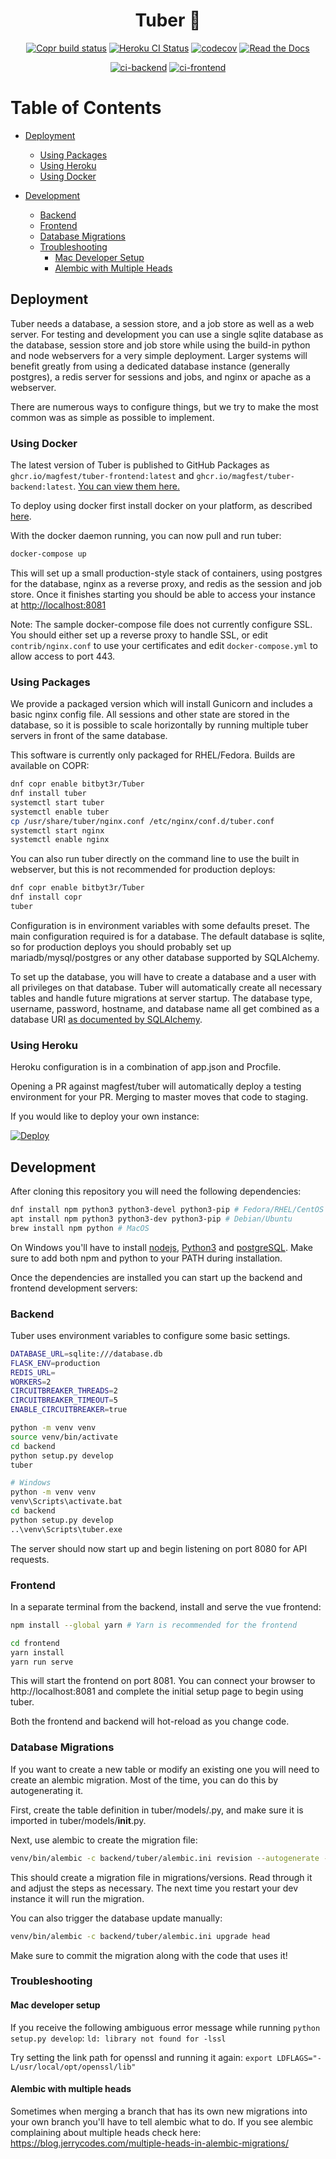 
<div align="center">

# Tuber 🥔

[![Copr build status](https://copr.fedorainfracloud.org/coprs/bitbyt3r/Tuber/package/tuber/status_image/last_build.png)](https://copr.fedorainfracloud.org/coprs/bitbyt3r/Tuber/package/tuber/)
[![Heroku CI Status](https://tuber-ci-badge.herokuapp.com/last.svg)](https://dashboard.heroku.com/pipelines/6ebd065d-db02-419d-80bd-6406f271d992/tests)
[![codecov](https://codecov.io/gh/magfest/tuber/branch/master/graph/badge.svg)](https://codecov.io/gh/magfest/tuber)
[![Read the Docs](https://img.shields.io/readthedocs/magfest-tuber)](https://magfest-tuber.readthedocs.io/en/latest/)

[![ci-backend](https://github.com/magfest/tuber/actions/workflows/ci-backend.yaml/badge.svg)](https://github.com/magfest/tuber/tree/main/.github/workflows/ci-backend.yaml)
[![ci-frontend](https://github.com/magfest/tuber/actions/workflows/ci-frontend.yaml/badge.svg)](https://github.com/magfest/tuber/tree/main/.github/workflows/i-frontend.yaml)

</div>

Table of Contents
=================

* [Deployment](#deployment)
  * [Using Packages](#using-packages)
  * [Using Heroku](#using-heroku)
  * [Using Docker](#using-docker)

* [Development](#development)
  * [Backend](#backend)
  * [Frontend](#frontend)
  * [Database Migrations](#database-migrations)
  * [Troubleshooting](#troubleshooting)
    * [Mac Developer Setup](#mac-developer-setup)
    * [Alembic with Multiple Heads](#alembic-with-multiple-heads)


## Deployment

Tuber needs a database, a session store, and a job store as well as a web server. For testing and development you can use a single sqlite database as the database, session store and job store while using the build-in python and node webservers for a very simple deployment. Larger systems will benefit greatly from using a dedicated database instance (generally postgres), a redis server for sessions and jobs, and nginx or apache as a webserver.

There are numerous ways to configure things, but we try to make the most common was as simple as possible to implement.

### Using Docker

The latest version of Tuber is published to GitHub Packages as `ghcr.io/magfest/tuber-frontend:latest` and `ghcr.io/magfest/tuber-backend:latest`. [You can view them here.](https://github.com/orgs/magfest/packages?repo_name=tuber)

To deploy using docker first install docker on your platform, as described [here](https://docs.docker.com/get-docker/).

With the docker daemon running, you can now pull and run tuber:

```bash
docker-compose up
```

This will set up a small production-style stack of containers, using postgres for the database, nginx as a reverse proxy, and redis as the session and job store. Once it finishes starting you should be able to access your instance at [http://localhost:8081](http://localhost:8081)

Note: The sample docker-compose file does not currently configure SSL. You should either set up a reverse proxy to handle SSL, or edit `contrib/nginx.conf` to use your certificates and edit `docker-compose.yml` to allow access to port 443.

### Using Packages

We provide a packaged version which will install Gunicorn and includes a basic nginx config file. All sessions and other state are stored in the database, so it is possible to scale horizontally by running multiple tuber servers in front of the same database.

This software is currently only packaged for RHEL/Fedora. Builds are available on COPR:

```bash
dnf copr enable bitbyt3r/Tuber
dnf install tuber
systemctl start tuber
systemctl enable tuber
cp /usr/share/tuber/nginx.conf /etc/nginx/conf.d/tuber.conf
systemctl start nginx
systemctl enable nginx
```

You can also run tuber directly on the command line to use the built in webserver, but this is not recommended for production deploys:

```bash
dnf copr enable bitbyt3r/Tuber
dnf install copr
tuber
```

Configuration is in environment variables with some defaults preset. The main configuration required is for a database. The default database is sqlite, so for production deploys you should probably set up mariadb/mysql/postgres or any other database supported by SQLAlchemy.

To set up the database, you will have to create a database and a user with all privileges on that database. Tuber will automatically create all necessary tables and handle future migrations at server startup. The database type, username, password, hostname, and database name all get combined as a database URI [as documented by SQLAlchemy](https://docs.sqlalchemy.org/en/13/core/engines.html). 

### Using Heroku

Heroku configuration is in a combination of app.json and Procfile.

Opening a PR against magfest/tuber will automatically deploy a testing environment for your PR. Merging to master moves that code to staging.

If you would like to deploy your own instance:

[![Deploy](https://www.herokucdn.com/deploy/button.svg)](https://heroku.com/deploy)

## Development

After cloning this repository you will need the following dependencies:

```bash
dnf install npm python3 python3-devel python3-pip # Fedora/RHEL/CentOS
apt install npm python3 python3-dev python3-pip # Debian/Ubuntu
brew install npm python # MacOS
```

On Windows you'll have to install [nodejs](https://nodejs.org/en/download/), [Python3](https://www.python.org/downloads/) and [postgreSQL](https://www.enterprisedb.com/downloads/postgres-postgresql-downloads).
Make sure to add both npm and python to your PATH during installation.

Once the dependencies are installed you can start up the backend and frontend development servers:

### Backend

Tuber uses environment variables to configure some basic settings.

```bash
DATABASE_URL=sqlite:///database.db
FLASK_ENV=production
REDIS_URL=
WORKERS=2
CIRCUITBREAKER_THREADS=2
CIRCUITBREAKER_TIMEOUT=5
ENABLE_CIRCUITBREAKER=true
```

```bash
python -m venv venv
source venv/bin/activate
cd backend
python setup.py develop
tuber

# Windows 
python -m venv venv
venv\Scripts\activate.bat
cd backend
python setup.py develop
..\venv\Scripts\tuber.exe
```

The server should now start up and begin listening on port 8080 for API requests.

### Frontend

In a separate terminal from the backend, install and serve the vue frontend:

```bash
npm install --global yarn # Yarn is recommended for the frontend

cd frontend
yarn install
yarn run serve
```

This will start the frontend on port 8081. You can connect your browser to http://localhost:8081 and complete the initial setup page to begin using tuber.

Both the frontend and backend will hot-reload as you change code.

### Database Migrations

If you want to create a new table or modify an existing one you will need to create an alembic migration. Most of the time, you can do this by autogenerating it.

First, create the table definition in tuber/models/<name>.py, and make sure it is imported in tuber/models/__init__.py.

Next, use alembic to create the migration file:

```bash
venv/bin/alembic -c backend/tuber/alembic.ini revision --autogenerate -m "Added widget column to the whatsit table"
```

This should create a migration file in migrations/versions. Read through it and adjust the steps as necessary. The next time you restart your dev instance it will run the migration.

You can also trigger the database update manually:
```bash
venv/bin/alembic -c backend/tuber/alembic.ini upgrade head
```

Make sure to commit the migration along with the code that uses it!

### Troubleshooting
#### Mac developer setup

If you receive the following ambiguous error message while running `python setup.py develop`: `ld: library not found for -lssl`

Try setting the link path for openssl and running it again: `export LDFLAGS="-L/usr/local/opt/openssl/lib"`

#### Alembic with multiple heads

Sometimes when merging a branch that has its own new migrations into your own branch you'll have to tell alembic what to do.
If you see alembic complaining about multiple heads check here: https://blog.jerrycodes.com/multiple-heads-in-alembic-migrations/